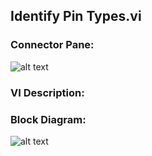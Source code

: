 ## **Identify Pin Types.vi**
### Connector Pane:
![alt text](/images/Instrument%20Control/TSM%20Pin%20Abstraction/Identify%20Pin%20Types.vic.png "Identify Pin Types.vi connector pane")

### VI Description:


### Block Diagram:
![alt text](/images/Instrument%20Control/TSM%20Pin%20Abstraction/Identify%20Pin%20Types.vid.png "Identify Pin Types.vi block diagram")
